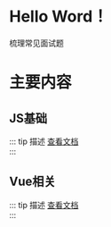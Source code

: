 # Hello Word！

梳理常见面试题

# 主要内容

## JS基础
::: tip 描述
[查看文档](../basic/)  
:::


## Vue相关

::: tip  描述
[查看文档](../vue/)  
:::
